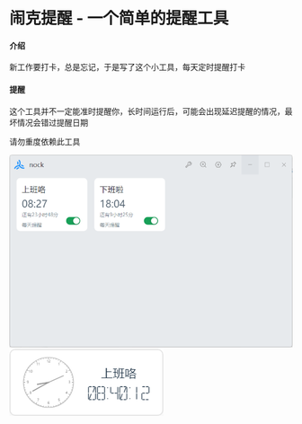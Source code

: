 # 闹克提醒 - 一个简单的提醒工具

#### 介绍

新工作要打卡，总是忘记，于是写了这个小工具，每天定时提醒打卡

#### 提醒

这个工具并不一定能准时提醒你，长时间运行后，可能会出现延迟提醒的情况，最坏情况会错过提醒日期

请勿重度依赖此工具

<img src="./files/01.png">
<img src="./files/02.png">

